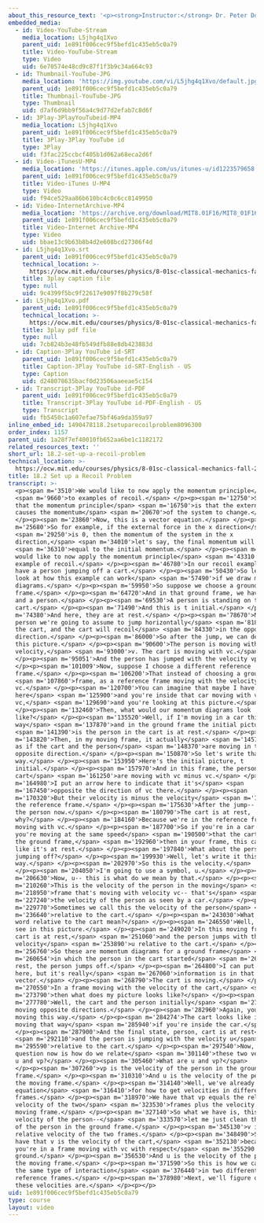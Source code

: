 ```yaml
---
about_this_resource_text: '<p><strong>Instructor:</strong> Dr. Peter Dourmashkin</p>'
embedded_media:
  - id: Video-YouTube-Stream
    media_location: L5jhg4q1Xvo
    parent_uid: 1e891f006cec9f5befd1c435eb5c0a79
    title: Video-YouTube-Stream
    type: Video
    uid: 6e70574e48cd9c87f1f3b9c34a664c93
  - id: Thumbnail-YouTube-JPG
    media_location: 'https://img.youtube.com/vi/L5jhg4q1Xvo/default.jpg'
    parent_uid: 1e891f006cec9f5befd1c435eb5c0a79
    title: Thumbnail-YouTube-JPG
    type: Thumbnail
    uid: d7af6d9bb9f56a4c9d77d2efab7c8d6f
  - id: 3Play-3PlayYouTubeid-MP4
    media_location: L5jhg4q1Xvo
    parent_uid: 1e891f006cec9f5befd1c435eb5c0a79
    title: 3Play-3Play YouTube id
    type: 3Play
    uid: f3fac225ccbcf405b1d062a68eca2d6f
  - id: Video-iTunesU-MP4
    media_location: 'https://itunes.apple.com/us/itunes-u/id1223579658'
    parent_uid: 1e891f006cec9f5befd1c435eb5c0a79
    title: Video-iTunes U-MP4
    type: Video
    uid: f94ce529aa86b610bc4c0c6cc8149950
  - id: Video-InternetArchive-MP4
    media_location: 'https://archive.org/download/MIT8.01F16/MIT8_01F16_L18v02_360p.mp4'
    parent_uid: 1e891f006cec9f5befd1c435eb5c0a79
    title: Video-Internet Archive-MP4
    type: Video
    uid: bbae13c9b63b8b4d2e608bcd27306f4d
  - id: L5jhg4q1Xvo.srt
    parent_uid: 1e891f006cec9f5befd1c435eb5c0a79
    technical_location: >-
      https://ocw.mit.edu/courses/physics/8-01sc-classical-mechanics-fall-2016/week-6-continuous-mass-transfer/18.2-set-up-a-recoil-problem/18.2-set-up-a-recoil-problem/L5jhg4q1Xvo.srt
    title: 3play caption file
    type: null
    uid: 9c4399f5bc9f22617e9097f8b279c58f
  - id: L5jhg4q1Xvo.pdf
    parent_uid: 1e891f006cec9f5befd1c435eb5c0a79
    technical_location: >-
      https://ocw.mit.edu/courses/physics/8-01sc-classical-mechanics-fall-2016/week-6-continuous-mass-transfer/18.2-set-up-a-recoil-problem/18.2-set-up-a-recoil-problem/L5jhg4q1Xvo.pdf
    title: 3play pdf file
    type: null
    uid: 7cb824b3e48fb549dfb88e8db423883d
  - id: Caption-3Play YouTube id-SRT
    parent_uid: 1e891f006cec9f5befd1c435eb5c0a79
    title: Caption-3Play YouTube id-SRT-English - US
    type: Caption
    uid: d248078635bacf0d23506aaeeae5c154
  - id: Transcript-3Play YouTube id-PDF
    parent_uid: 1e891f006cec9f5befd1c435eb5c0a79
    title: Transcript-3Play YouTube id-PDF-English - US
    type: Transcript
    uid: fb5450c1a607efae75bf46a9da359a97
inline_embed_id: 1490478118.2setuparecoilproblem8096300
order_index: 1157
parent_uid: 1a28f7ef40010fb652aa6be1c1182172
related_resources_text: ''
short_url: 18.2-set-up-a-recoil-problem
technical_location: >-
  https://ocw.mit.edu/courses/physics/8-01sc-classical-mechanics-fall-2016/week-6-continuous-mass-transfer/18.2-set-up-a-recoil-problem/18.2-set-up-a-recoil-problem
title: 18.2 Set up a Recoil Problem
transcript: >-
  <p><span m='3510'>We would like to now apply the momentum principle</span>
  <span m='9660'>to examples of recoil.</span> </p><p><span m='12750'>So recall
  that the momentum principle</span> <span m='16750'>is that the external force
  causes the momentum</span> <span m='20670'>of the system to change.</span>
  </p><p><span m='23860'>Now, this is a vector equation.</span> </p><p><span
  m='25680'>So for example, if the external force in the x direction</span>
  <span m='29250'>is 0, then the momentum of the system in the x
  direction,</span> <span m='34010'>let's say, the final momentum will be</span>
  <span m='36310'>equal to the initial momentum.</span> </p><p><span m='40780'>I
  would like to now apply the momentum principle</span> <span m='43310'>to an
  example of recoil.</span> </p><p><span m='46780'>In our recoil example, we
  have a person jumping off a cart.</span> </p><p><span m='50430'>So let's just
  look at how this example can work</span> <span m='57490'>if we draw momentum
  diagrams.</span> </p><p><span m='59950'>So suppose we choose a ground
  frame.</span> </p><p><span m='64720'>And in that ground frame, we have a cart
  and a person.</span> </p><p><span m='69530'>A person is standing on the
  cart.</span> </p><p><span m='71490'>And this is t initial.</span> </p><p><span
  m='74380'>And here, they are at rest.</span> </p><p><span m='78670'>Now, the
  person we're going to assume to jump horizontally</span> <span m='81860'>off
  the cart, and the cart will recoil</span> <span m='84330'>in the opposite
  direction.</span> </p><p><span m='86000'>So after the jump, we can describe
  this picture.</span> </p><p><span m='90600'>The person is moving with the
  velocity,</span> <span m='93000'>v. The cart is moving with vc.</span>
  </p><p><span m='95051'>And the person has jumped with the velocity vp.</span>
  </p><p><span m='101009'>Now, suppose I choose a different reference
  frame.</span> </p><p><span m='106200'>That instead of choosing a ground</span>
  <span m='107860'>frame, as a reference frame moving with the velocity
  vc.</span> </p><p><span m='120700'>You can imagine that maybe I have a car
  here</span> <span m='125900'>and you're inside that car moving with velocity
  vc,</span> <span m='129690'>and you're looking at this picture.</span>
  </p><p><span m='132460'>Then, what would our momentum diagrams look
  like?</span> </p><p><span m='135520'>Well, if I'm moving in a car this
  way</span> <span m='137870'>and in the ground frame the initial picture</span>
  <span m='141390'>is the person in the cart is at rest.</span> </p><p><span
  m='143820'>Then, in my moving frame, it actually</span> <span m='145740'>looks
  as if the cart and the person</span> <span m='148370'>are moving in the
  opposite direction.</span> </p><p><span m='150870'>So let's write that this
  way.</span> </p><p><span m='153950'>Here's the initial picture, t
  initial.</span> </p><p><span m='157970'>And in this frame, the person and the
  cart</span> <span m='161250'>are moving with vc minus vc.</span> </p><p><span
  m='164980'>I put an arrow here to indicate that it's</span> <span
  m='167450'>opposite the direction of vc there.</span> </p><p><span
  m='170320'>But their velocity is minus the velocity</span> <span m='174079'>of
  the reference frame.</span> </p><p><span m='175630'>After the jump-- so here's
  the person now.</span> </p><p><span m='180790'>The cart is at rest,
  why?</span> </p><p><span m='184160'>Because we're in the reference frame
  moving with vc.</span> </p><p><span m='187700'>So if you're in a car and
  you're moving at the same speed</span> <span m='190500'>that the cart has with
  the ground frame,</span> <span m='192960'>then in your frame, this cart looks
  like it's at rest.</span> </p><p><span m='197840'>What about the person
  jumping off?</span> </p><p><span m='199930'>Well, let's write it this
  way.</span> </p><p><span m='202970'>So this is the velocity.</span>
  </p><p><span m='204050'>I'm going to use a symbol, u.</span> </p><p><span
  m='206630'>Now, u-- this is what do we mean by that.</span> </p><p><span
  m='210260'>This is the velocity of the person in the moving</span> <span
  m='218950'>frame that's moving with velocity vc-- that's</span> <span
  m='227240'>the velocity of the person as seen by a car.</span> </p><p><span
  m='229770'>Sometimes we call this the velocity of the person</span> <span
  m='236640'>relative to the cart.</span> </p><p><span m='243030'>What does that
  word relative to the cart mean?</span> </p><p><span m='246550'>Well, you can
  see in this picture.</span> </p><p><span m='249020'>In this moving frame, the
  cart is at rest,</span> <span m='251060'>and the person jumps with the speed u
  velocity</span> <span m='253890'>u relative to the cart.</span> </p><p><span
  m='256760'>So these are momentum diagrams for a ground frame</span> <span
  m='260654'>in which the person in the cart started</span> <span m='262280'>at
  rest, the person jumps off.</span> </p><p><span m='264800'>I can put an arrow
  here, but it's really</span> <span m='267060'>information is in that
  vector.</span> </p><p><span m='268790'>The cart is moving.</span> </p><p><span
  m='270550'>In a frame moving with the velocity of the cart,</span> <span
  m='273790'>then what does my picture looks like?</span> </p><p><span
  m='277780'>Well, the cart and the person initially</span> <span m='279550'>are
  moving opposite directions.</span> </p><p><span m='282960'>Again, you're
  moving this way.</span> </p><p><span m='284274'>The cart looks like it's
  moving that way</span> <span m='285940'>if you're inside the car.</span>
  </p><p><span m='287900'>And the final state, person, cart is at rest</span>
  <span m='292110'>and the person is jumping with the velocity u</span> <span
  m='295590'>relative to the cart.</span> </p><p><span m='297540'>Now, our
  question now is how do we relate</span> <span m='301140'>these two velocities,
  u and vp?</span> </p><p><span m='305460'>What are u and vp?</span>
  </p><p><span m='307260'>vp is the velocity of the person in the ground
  frame.</span> </p><p><span m='310310'>And u is the velocity of the person in
  the moving frame.</span> </p><p><span m='314140'>Well, we've already seen our
  equation</span> <span m='316410'>for how to get velocities in different
  frames.</span> </p><p><span m='318970'>We have that vp equals the relative
  velocity of the two</span> <span m='323530'>frames plus the velocity in the
  moving frame.</span> </p><p><span m='327140'>So what we have is, this is the
  velocity of the person--</span> <span m='333570'>let me just clean that up--
  of the person in the ground frame.</span> </p><p><span m='345130'>v is the
  relative velocity of the two frames.</span> </p><p><span m='348490'>So here we
  have that v is the velocity of the cart,</span> <span m='352130'>because
  you're in a frame moving with vc with respect</span> <span m='355290'>to the
  ground.</span> </p><p><span m='356530'>And u is the velocity of the person in
  the moving frame.</span> </p><p><span m='371590'>So this is how we can show
  the same type of interaction</span> <span m='376440'>in two different
  reference frames.</span> </p><p><span m='378980'>Next, we'll figure out what
  these velocities are.</span> </p><p></p>
uid: 1e891f006cec9f5befd1c435eb5c0a79
type: course
layout: video
---
```

